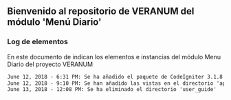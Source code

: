 ## Bienvenido al repositorio de VERANUM del módulo 'Menú Diario'



### Log de elementos

En este documento de indican los elementos e instancias del módulo Menu Diario del proyecto VERANUM

```markdown
June 12, 2018 - 6:31 PM: Se ha añadido el paquete de CodeIgniter 3.1.8
June 12, 2018 - 9:10 PM: Se han añadido las vistas en el directorio 'application/views'
June 13, 2018 - 12:08 PM: Se ha eliminado el directorio 'user_guide'
